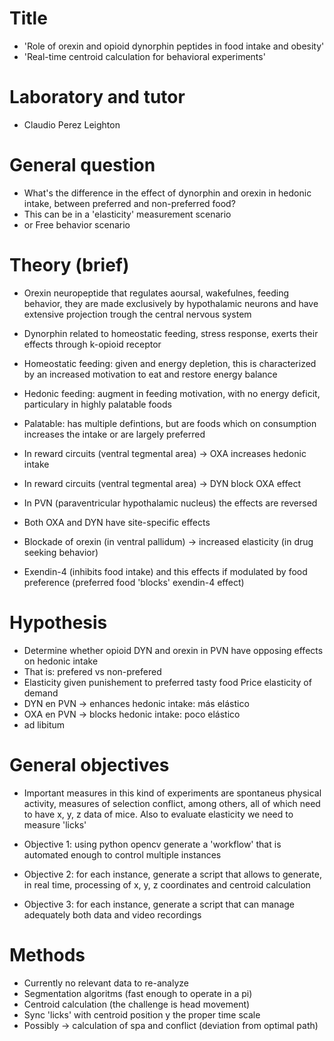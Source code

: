 # Title

- 'Role of orexin and opioid dynorphin peptides in food intake and obesity'
- 'Real-time centroid calculation for behavioral experiments'

# Laboratory and tutor

- Claudio Perez Leighton

# General question

- What's the difference in the effect of dynorphin and orexin in hedonic intake, between preferred and non-preferred food?
- This can be in a 'elasticity' measurement scenario
- or Free behavior scenario

# Theory (brief)

- Orexin neuropeptide that regulates aoursal, wakefulnes, feeding behavior, they are made exclusively by hypothalamic neurons and have extensive projection trough the central nervous system

- Dynorphin related to homeostatic feeding, stress response, exerts their effects through k-opioid receptor

- Homeostatic feeding: given and energy depletion, this is characterized by an increased motivation to eat and restore energy balance

- Hedonic feeding: augment in feeding motivation, with no energy deficit, particulary in highly palatable foods

- Palatable: has multiple defintions, but are foods which on consumption increases the intake or are largely preferred

- In reward circuits (ventral tegmental area) -> OXA increases hedonic intake

- In reward circuits (ventral tegmental area) -> DYN block OXA effect

- In PVN (paraventricular hypothalamic nucleus) the effects are reversed

- Both OXA and DYN have site-specific effects

- Blockade of orexin (in ventral pallidum) -> increased elasticity (in drug seeking behavior)

- Exendin-4 (inhibits food intake) and this effects if modulated by food preference (preferred food 'blocks' exendin-4 effect)

# Hypothesis

- Determine whether opioid DYN and orexin in PVN have opposing effects on hedonic intake
- That is: prefered vs non-prefered
- Elasticity given punishement to preferred tasty food
Price elasticity of demand
- DYN en PVN -> enhances hedonic intake: más elástico
- OXA en PVN -> blocks hedonic intake: poco elástico
- ad libitum
# General objectives

- Important measures in this kind of experiments are spontaneus physical activity, measures of selection conflict, among others, all of which need to have x, y, z data of mice. Also to evaluate elasticity we need to measure 'licks'

- Objective 1: using python opencv generate a 'workflow' that is automated enough to control multiple instances
- Objective 2: for each instance, generate a script that allows to generate, in real time, processing of x, y, z coordinates and centroid calculation
- Objective 3: for each instance, generate a script that can manage adequately both data and video recordings

# Methods

- Currently no relevant data to re-analyze
- Segmentation algoritms (fast enough to operate in a pi)
- Centroid calculation (the challenge is head movement)
- Sync 'licks' with centroid position y the proper time scale
- Possibly -> calculation of spa and conflict (deviation from optimal path)
